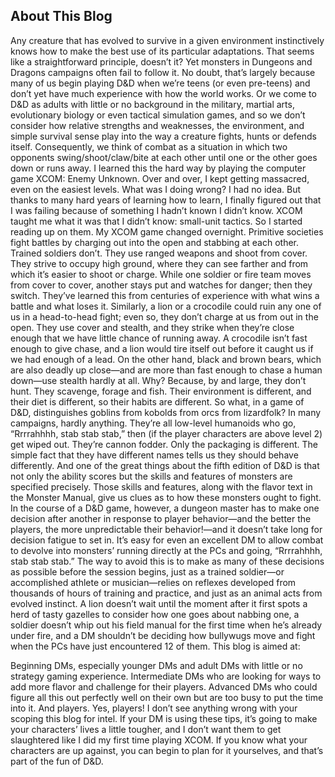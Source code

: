 ## About This Blog

Any creature that has evolved to survive in a given environment instinctively knows how to make the best use of its particular adaptations.
That seems like a straightforward principle, doesn’t it? Yet monsters in Dungeons and Dragons campaigns often fail to follow it.
No doubt, that’s largely because many of us begin playing D&D when we’re teens (or even pre-teens) and don’t yet have much experience with how the world works. Or we come to D&D as adults with little or no background in the military, martial arts, evolutionary biology or even tactical simulation games, and so we don’t consider how relative strengths and weaknesses, the environment, and simple survival sense play into the way a creature fights, hunts or defends itself. Consequently, we think of combat as a situation in which two opponents swing/shoot/claw/bite at each other until one or the other goes down or runs away.
I learned this the hard way by playing the computer game XCOM: Enemy Unknown. Over and over, I kept getting massacred, even on the easiest levels. What was I doing wrong? I had no idea. But thanks to many hard years of learning how to learn, I finally figured out that I was failing because of something I hadn’t known I didn’t know. XCOM taught me what it was that I didn’t know: small-unit tactics. So I started reading up on them. My XCOM game changed overnight.
Primitive societies fight battles by charging out into the open and stabbing at each other. Trained soldiers don’t. They use ranged weapons and shoot from cover. They strive to occupy high ground, where they can see farther and from which it’s easier to shoot or charge. While one soldier or fire team moves from cover to cover, another stays put and watches for danger; then they switch. They’ve learned this from centuries of experience with what wins a battle and what loses it.
Similarly, a lion or a crocodile could ruin any one of us in a head-to-head fight; even so, they don’t charge at us from out in the open. They use cover and stealth, and they strike when they’re close enough that we have little chance of running away. A crocodile isn’t fast enough to give chase, and a lion would tire itself out before it caught us if we had enough of a lead. On the other hand, black and brown bears, which are also deadly up close—and are more than fast enough to chase a human down—use stealth hardly at all. Why? Because, by and large, they don’t hunt. They scavenge, forage and fish. Their environment is different, and their diet is different, so their habits are different.
So what, in a game of D&D, distinguishes goblins from kobolds from orcs from lizardfolk? In many campaigns, hardly anything. They’re all low-level humanoids who go, “Rrrrahhhh, stab stab stab,” then (if the player characters are above level 2) get wiped out. They’re cannon fodder. Only the packaging is different.
The simple fact that they have different names tells us they should behave differently. And one of the great things about the fifth edition of D&D is that not only the ability scores but the skills and features of monsters are specified precisely. Those skills and features, along with the flavor text in the Monster Manual, give us clues as to how these monsters ought to fight.
In the course of a D&D game, however, a dungeon master has to make one decision after another in response to player behavior—and the better the players, the more unpredictable their behavior!—and it doesn’t take long for decision fatigue to set in. It’s easy for even an excellent DM to allow combat to devolve into monsters’ running directly at the PCs and going, “Rrrrahhhh, stab stab stab.”
The way to avoid this is to make as many of these decisions as possible before the session begins, just as a trained soldier—or accomplished athlete or musician—relies on reflexes developed from thousands of hours of training and practice, and just as an animal acts from evolved instinct. A lion doesn’t wait until the moment after it first spots a herd of tasty gazelles to consider how one goes about nabbing one, a soldier doesn’t whip out his field manual for the first time when he’s already under fire, and a DM shouldn’t be deciding how bullywugs move and fight when the PCs have just encountered 12 of them.
This blog is aimed at:

Beginning DMs, especially younger DMs and adult DMs with little or no strategy gaming experience.
Intermediate DMs who are looking for ways to add more flavor and challenge for their players.
Advanced DMs who could figure all this out perfectly well on their own but are too busy to put the time into it.
And players. Yes, players! I don’t see anything wrong with your scoping this blog for intel. If your DM is using these tips, it’s going to make your characters’ lives a little tougher, and I don’t want them to get slaughtered like I did my first time playing XCOM. If you know what your characters are up against, you can begin to plan for it yourselves, and that’s part of the fun of D&D.

